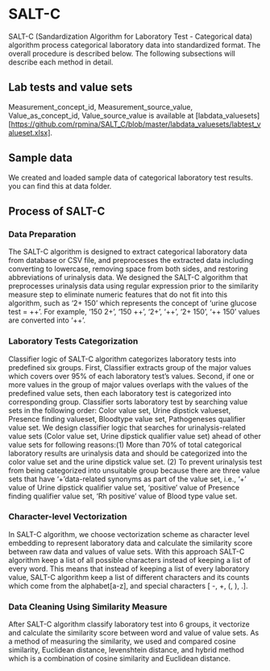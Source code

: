 # SALT-C

SALT-C (Sandardization Algorithm for Laboratory Test -  Categorical data) algorithm process categorical laboratory data into standardized format. The overall procedure is described below. The following subsections will describe each method in detail.

## Lab tests and value sets 
Measurement_concept_id, Measurement_source_value, Value_as_concept_id, Value_source_value is available at [labdata_valuesets][https://github.com/rpmina/SALT_C/blob/master/labdata_valuesets/labtest_valueset.xlsx].


## Sample data

We created and loaded sample data of categorical laboratory test results. you can find this at data folder. 

## Process of SALT-C

### Data Preparation

The SALT-C algorithm is designed to extract categorical laboratory data from database or CSV file, and preprocesses the extracted data including converting to lowercase, removing space from both sides, and restoring abbreviations of urinalysis data. We designed the SALT-C algorithm that preprocesses urinalysis data using regular expression prior to the similarity measure step to eliminate numeric features that do not fit into this algorithm, such as ‘2+ 150’ which represents the concept of ‘urine glucose test = ++’. For example, ‘150 2+’, ‘150 ++’, ‘2+’, ‘++’, ‘2+ 150’, ‘++ 150’ values are converted into ‘++’.

### Laboratory Tests Categorization

Classifier logic of SALT-C algorithm categorizes laboratory tests into predefined six groups. First, Classifier extracts group of the major values which covers over 95% of each laboratory test’s values. Second, if one or more values in the group of major values overlaps with the values of the predefined value sets, then each laboratory test is categorized into corresponding group. Classifier sorts laboratory test by searching value sets in the following order: Color value set, Urine dipstick valueset, Presence finding valueset, Bloodtype value set, Pathogeneses qualifier value set. We design classifier logic that searches for urinalysis-related value sets (Color value set, Urine dipstick qualifier value set) ahead of other value sets for following reasons:(1) More than 70% of total categorical laboratory results are urinalysis data and should be categorized into the color value set and the urine dipstick value set. (2) To prevent urinalysis test from being categorized into unsuitable group because there are three value sets that have ‘+’data-related synonyms as part of the value set, i.e., ‘+’ value of Urine dipstick qualifier value set, ‘positive’ value of Presence finding qualifier value set, ‘Rh positive’ value of Blood type value set. 

### Character-level Vectorization

In SALT-C algorithm, we choose vectorization scheme as character level embedding to represent laboratory data and calculate the similarity score between raw data and values of value sets. With this approach SALT-C algorithm keep a list of all possible characters instead of keeping a list of every word. This means that instead of keeping a list of every laboratory value, SALT-C algorithm keep a list of different characters and its counts which come from the alphabet[a-z], and special characters [ -, +, (, ), .].

### Data Cleaning Using Similarity Measure

After SALT-C algorithm classify laboratory test into 6 groups, it vectorize and calculate the similarity score between word and value of value sets. As a method of measuring the similarity, we used and compared cosine similarity, Euclidean distance, levenshtein distance, and hybrid method which is a combination of cosine similarity and Euclidean distance.

